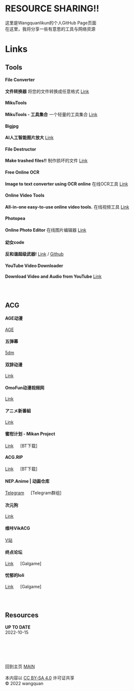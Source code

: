 # **RESOURCE SHARING!!**

这里是Wangquanlikun的个人GitHub Page页面  
在这里，我将分享一些有意思的工具与网络资源  

# **Links**  

## **Tools**  
#### File Converter  
**文件转换器** 
将您的文件转换成任意格式 
 [Link](https://convertio.co/)   

#### MikuTools  
**MikuTools - 工具集合** 
一个轻量的工具集合 
 [Link](https://tools.miku.ac/)   
 
#### Bigjpg  
**AI人工智能图片放大** 
 [Link](https://bigjpg.com/)   
 
#### File Destructor  
**Make trashed files!!**  制作损坏的文件   [Link](https://www.xnet.se/fd/)   

#### Free Online OCR  
**Image to text converter using OCR online**  在线OCR工具  [Link](https://www.onlineocr.net/)   

#### Online Video Tools  
**All-in-one easy-to-use online video tools.**  在线视频工具  [Link](https://clideo.com/)     

#### Photopea  
**Online Photo Editor**   在线图片编辑器   [Link](https://www.photopea.com/)     

#### 幼女code  
**反和谐超级武器!** [Link](https://unvcode.librian.net/) / [Github](https://github.com/RimoChan/unvcode)     

#### YouTube Video Downloader  
**Download Video and Audio from YouTube**  [Link](https://www.y2mate.com)     

#### 
 
### &emsp;   
 
## **ACG**  
#### AGE动漫  
 [AGE](https://www.agemys.cc/)   
 
#### 五弹幕  
 [5dm](https://www.5dm.app/)   
 
#### 双辞动漫  
 [Link](https://www.scfun.net/)   
 
#### OmoFun动漫视频网  
 [Link](https://omofun.tv/)   
 
#### アニメ新番組  
 [Link](https://bangumi.online/)   
 
#### 蜜柑计划 - Mikan Project  
 [Link](https://mikanani.me/) &emsp; [BT下载]  
 
#### ACG.RIP
 [Link](https://acg.rip/) &emsp; [BT下载]  
 
#### NEP.Anime | 动画仓库  
 [Telegram](https://t.me/AnimeNep) &emsp; [Telegram群组]   
 
#### 次元狗  
 [Link](https://www.acgndog.com/)   
 
#### 维咔VikACG
 [V站](https://www.vikacg.com/)   
 
#### 终点论坛  
 [Link](https://bbs.zdfx.net/) &emsp; [Galgame]   
 
#### 忧郁的loli  
 [Link](https://www.okloli.com/) &emsp; [Galgame]   
 
### &emsp;   
 
## **Resources**  
 
 
**UP TO DATE**  
2022-10-15


# &emsp;   
回到主页 [MAIN](https://wangquanlikun.github.io/)   
&emsp;   
本内容以 [CC BY‑SA 4.0](https://creativecommons.org/licenses/by-nc-sa/4.0/deed.zh) 许可证共享  
© 2022 wangquan  
